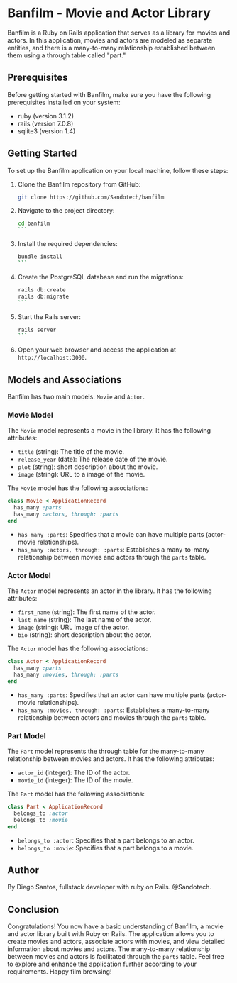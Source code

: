 # Banfilm - Movie and Actor Library

Banfilm is a Ruby on Rails application that serves as a library for movies and actors. In this application, movies and actors are modeled as separate entities, and there is a many-to-many relationship established between them using a through table called "part."

## Prerequisites

Before getting started with Banfilm, make sure you have the following prerequisites installed on your system:

- ruby (version 3.1.2)
- rails (version 7.0.8)
- sqlite3 (version 1.4)

## Getting Started

To set up the Banfilm application on your local machine, follow these steps:

1. Clone the Banfilm repository from GitHub:

   ```bash
   git clone https://github.com/Sandotech/banfilm
   ```

2. Navigate to the project directory:

   ````bash
   cd banfilm
   ```

3. Install the required dependencies:

   ````bash
   bundle install
   ```

4. Create the PostgreSQL database and run the migrations:

   ````bash
   rails db:create
   rails db:migrate
   ```

5. Start the Rails server:

   ````bash
   rails server
   ```

6. Open your web browser and access the application at `http://localhost:3000`.

## Models and Associations

Banfilm has two main models: `Movie` and `Actor`.

### Movie Model

The `Movie` model represents a movie in the library. It has the following attributes:

- `title` (string): The title of the movie.
- `release_year` (date): The release date of the movie.
- `plot` (string): short description about the movie.
- `image` (string): URL to a image of the movie.

The `Movie` model has the following associations:

```ruby
class Movie < ApplicationRecord
  has_many :parts
  has_many :actors, through: :parts
end
```

- `has_many :parts`: Specifies that a movie can have multiple parts (actor-movie relationships).
- `has_many :actors, through: :parts`: Establishes a many-to-many relationship between movies and actors through the `parts` table.

### Actor Model

The `Actor` model represents an actor in the library. It has the following attributes:

- `first_name` (string): The first name of the actor.
- `last_name` (string): The last name of the actor.
- `image` (string): URL image of the actor.
- `bio` (string): short description about the actor.

The `Actor` model has the following associations:

```ruby
class Actor < ApplicationRecord
  has_many :parts
  has_many :movies, through: :parts
end
```

- `has_many :parts`: Specifies that an actor can have multiple parts (actor-movie relationships).
- `has_many :movies, through: :parts`: Establishes a many-to-many relationship between actors and movies through the `parts` table.

### Part Model

The `Part` model represents the through table for the many-to-many relationship between movies and actors. It has the following attributes:

- `actor_id` (integer): The ID of the actor.
- `movie_id` (integer): The ID of the movie.

The `Part` model has the following associations:

```ruby
class Part < ApplicationRecord
  belongs_to :actor
  belongs_to :movie
end
```

- `belongs_to :actor`: Specifies that a part belongs to an actor.
- `belongs_to :movie`: Specifies that a part belongs to a movie.

## Author

By Diego Santos, fullstack developer with ruby on Rails.
@Sandotech.

## Conclusion

Congratulations! You now have a basic understanding of Banfilm, a movie and actor library built with Ruby on Rails. The application allows you to create movies and actors, associate actors with movies, and view detailed information about movies and actors. The many-to-many relationship between movies and actors is facilitated through the `parts` table. Feel free to explore and enhance the application further according to your requirements. Happy film browsing!
```

